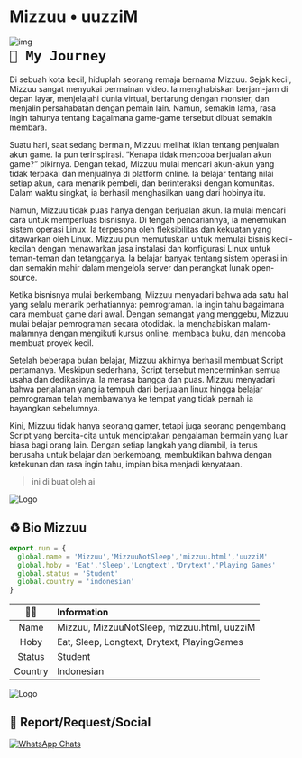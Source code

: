 # **Mizzuu • uuzziM**

<img align='left' src='https://files.catbox.moe/31gal9.jpg' alt='img'>

# ```📕 My Journey```


Di sebuah kota kecil, hiduplah seorang remaja bernama Mizzuu. Sejak kecil, Mizzuu sangat menyukai permainan video. Ia menghabiskan berjam-jam di depan layar, menjelajahi dunia virtual, bertarung dengan monster, dan menjalin persahabatan dengan pemain lain. Namun, semakin lama, rasa ingin tahunya tentang bagaimana game-game tersebut dibuat semakin membara.


Suatu hari, saat sedang bermain, Mizzuu melihat iklan tentang penjualan akun game. Ia pun terinspirasi. “Kenapa tidak mencoba berjualan akun game?” pikirnya. Dengan tekad, Mizzuu mulai mencari akun-akun yang tidak terpakai dan menjualnya di platform online. Ia belajar tentang nilai setiap akun, cara menarik pembeli, dan berinteraksi dengan komunitas. Dalam waktu singkat, ia berhasil menghasilkan uang dari hobinya itu.


Namun, Mizzuu tidak puas hanya dengan berjualan akun. Ia mulai mencari cara untuk memperluas bisnisnya. Di tengah pencariannya, ia menemukan sistem operasi Linux. Ia terpesona oleh fleksibilitas dan kekuatan yang ditawarkan oleh Linux. Mizzuu pun memutuskan untuk memulai bisnis kecil-kecilan dengan menawarkan jasa instalasi dan konfigurasi Linux untuk teman-teman dan tetangganya. Ia belajar banyak tentang sistem operasi ini dan semakin mahir dalam mengelola server dan perangkat lunak open-source.


Ketika bisnisnya mulai berkembang, Mizzuu menyadari bahwa ada satu hal yang selalu menarik perhatiannya: pemrograman. Ia ingin tahu bagaimana cara membuat game dari awal. Dengan semangat yang menggebu, Mizzuu mulai belajar pemrograman secara otodidak. Ia menghabiskan malam-malamnya dengan mengikuti kursus online, membaca buku, dan mencoba membuat proyek kecil.


Setelah beberapa bulan belajar, Mizzuu akhirnya berhasil membuat Script pertamanya. Meskipun sederhana, Script tersebut mencerminkan semua usaha dan dedikasinya. Ia merasa bangga dan puas. Mizzuu menyadari bahwa perjalanan yang ia tempuh dari berjualan linux hingga belajar pemrograman telah membawanya ke tempat yang tidak pernah ia bayangkan sebelumnya.


Kini, Mizzuu tidak hanya seorang gamer, tetapi juga seorang pengembang Script yang bercita-cita untuk menciptakan pengalaman bermain yang luar biasa bagi orang lain. Dengan setiap langkah yang diambil, ia terus berusaha untuk belajar dan berkembang, membuktikan bahwa dengan ketekunan dan rasa ingin tahu, impian bisa menjadi kenyataan.

> ini di buat oleh ai

![Logo](https://files.catbox.moe/mfksrx.jpg)

## ♻️ Bio Mizzuu

```javascript
export.run = {
  global.name = 'Mizzuu','MizzuuNotSleep','mizzuu.html','uuzziM'
  global.hoby = 'Eat','Sleep','Longtext','Drytext','Playing Games'
  global.status = 'Student'
  global.country = 'indonesian'
}
```


|     👤👤     | Information |
| :----------: | :------------------------------ |
| Name | Mizzuu, MizzuuNotSleep, mizzuu.html, uuzziM |
| Hoby | Eat, Sleep, Longtext, Drytext, PlayingGames |
| Status | Student |
| Country | Indonesian |

![Logo](https://files.catbox.moe/f8t8s4.jpg)

## 👤 Report/Request/Social

[![WhatsApp Chats](https://img.shields.io/badge/WhatsApp%20Chats-25D366?style=for-the-badge&logo=whatsapp&logoColor=white)](https://wa.me/6281359932022)